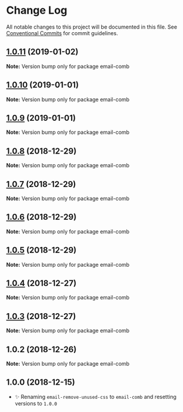 # Change Log

All notable changes to this project will be documented in this file.
See [Conventional Commits](https://conventionalcommits.org) for commit guidelines.

## [1.0.11](https://bitbucket.org/codsen/codsen/src/master/packages/email-comb/compare/email-comb@1.0.10...email-comb@1.0.11) (2019-01-02)

**Note:** Version bump only for package email-comb





## [1.0.10](https://bitbucket.org/codsen/codsen/src/master/packages/email-comb/compare/email-comb@1.0.9...email-comb@1.0.10) (2019-01-01)

**Note:** Version bump only for package email-comb





## [1.0.9](https://bitbucket.org/codsen/codsen/src/master/packages/email-comb/compare/email-comb@1.0.8...email-comb@1.0.9) (2019-01-01)

**Note:** Version bump only for package email-comb





## [1.0.8](https://bitbucket.org/codsen/codsen/src/master/packages/email-comb/compare/email-comb@1.0.7...email-comb@1.0.8) (2018-12-29)

**Note:** Version bump only for package email-comb





## [1.0.7](https://bitbucket.org/codsen/codsen/src/master/packages/email-comb/compare/email-comb@1.0.6...email-comb@1.0.7) (2018-12-29)

**Note:** Version bump only for package email-comb





## [1.0.6](https://bitbucket.org/codsen/codsen/src/master/packages/email-comb/compare/email-comb@1.0.5...email-comb@1.0.6) (2018-12-29)

**Note:** Version bump only for package email-comb





## [1.0.5](https://bitbucket.org/codsen/codsen/src/master/packages/email-comb/compare/email-comb@1.0.4...email-comb@1.0.5) (2018-12-29)

**Note:** Version bump only for package email-comb





## [1.0.4](https://bitbucket.org/codsen/codsen/src/master/packages/email-comb/compare/email-comb@1.0.3...email-comb@1.0.4) (2018-12-27)

**Note:** Version bump only for package email-comb





## [1.0.3](https://bitbucket.org/codsen/codsen/src/master/packages/email-comb/compare/email-comb@1.0.2...email-comb@1.0.3) (2018-12-27)

**Note:** Version bump only for package email-comb





## 1.0.2 (2018-12-26)

**Note:** Version bump only for package email-comb





## 1.0.0 (2018-12-15)

- ✨ Renaming `email-remove-unused-css` to `email-comb` and resetting versions to `1.0.0`
